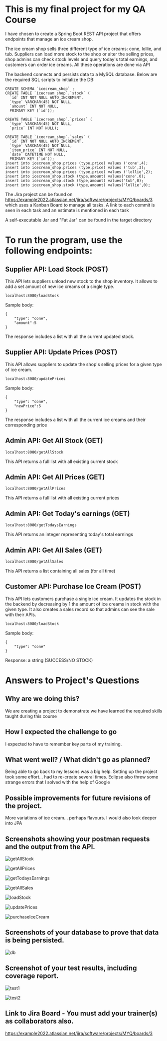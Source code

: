 # This is my final project for my QA Course

I have chosen to create a Spring Boot REST API project that offers endpoints that manage an ice cream shop. 

The ice cream shop sells three different type of ice creams: cone, lollie, and tub. Suppliers can load more stock to the shop or alter the selling prices, shop admins can check stock levels and query today's total earnings, and customers can order ice creams. All these operations are done via API

The backend connects and persists data to a MySQL database. Below are the required SQL scripts to initialize the DB:

```
CREATE SCHEMA `icecream_shop` ;
CREATE TABLE `icecream_shop`.`stock` (
  `id` INT NOT NULL AUTO_INCREMENT,
  `type` VARCHAR(45) NOT NULL,
  `amount` INT NOT NULL,
  PRIMARY KEY (`id`));

CREATE TABLE `icecream_shop`.`prices` (
  `type` VARCHAR(45) NOT NULL,
  `price` INT NOT NULL);

CREATE TABLE `icecream_shop`.`sales` (
  `id` INT NOT NULL AUTO_INCREMENT,
  `type` VARCHAR(45) NOT NULL,
  `item_price` INT NOT NULL,
  `date` DATETIME NOT NULL,
  PRIMARY KEY (`id`));
insert into icecream_shop.prices (type,price) values ('cone',4);
insert into icecream_shop.prices (type,price) values ('tub',3);
insert into icecream_shop.prices (type,price) values ('lollie',2);
insert into icecream_shop.stock (type,amount) values('cone',0);
insert into icecream_shop.stock (type,amount) values('tub',0);
insert into icecream_shop.stock (type,amount) values('lollie',0);
```

The Jira project can be found on https://example2022.atlassian.net/jira/software/projects/MYQ/boards/3 which uses a Kanban Board to manage all tasks. A link to each commit is seen in each task and an estimate is mentioned in each task

A self-executable Jar and "Fat Jar" can be found in the target directory

# To run the program, use the following endpoints:

## Supplier API: Load Stock (POST)

This API lets suppliers unload new stock to the shop inventory. It allows to add a set amount of new ice creams of a single type. 

`localhost:8080/loadStock`

Sample body:
```
{
    "type": "cone",
    "amount":5
}
```
The response includes a list with all the current updated stock.

## Supplier API: Update Prices (POST)

This API allows suppliers to update the shop's selling prices for a given type of ice cream. 

`localhost:8080/updatePrices`

Sample body:
```
{
    "type": "cone",
    "newPrice":5
}
```
The response includes a list with all the current ice creams and their corresponding price

## Admin API: Get All Stock (GET)

`localhost:8080/getAllStock`

This API returns a full list with all existing current stock

## Admin API: Get All Prices (GET)

`localhost:8080/getAllPrices`

This API returns a full list with all existing current prices

## Admin API: Get Today's earnings (GET)

`localhost:8080/getTodaysEarnings`

This API returns an integer representing today's total earnings

## Admin API: Get All Sales (GET)

`localhost:8080/getAllSales`

This API returns a list containing all sales (for all time) 

## Customer API: Purchase Ice Cream (POST)

This API lets customers purchase a single ice cream. It updates the stock in the backend by decreasing by 1 the amount of ice creams in stock with the given type. It also creates a sales record so that admins can see the sale with their APIs. 

`localhost:8080/loadStock`

Sample body:
```
{
    "type": "cone"
}
```

Response: a string (SUCCESS/NO STOCK)

# Answers to Project's Questions

## Why are we doing this?

We are creating a project to demonstrate we have learned the required skills taught during this course

## How I expected the challenge to go

I expected to have to remember key parts of my training. 

## What went well? / What didn't go as planned?

Being able to go back to my lessons was a big help. Setting up the project took some effort... had to re-create several times. Eclipse also threw some strange errors that I solved with the help of Google

## Possible improvements for future revisions of the project.

More variations of ice cream... perhaps flavours. I would also look deeper into JPA

## Screenshots showing your postman requests and the output from the API.

![getAllStock](https://imgur.com/T19TX0b)

![getAllPrices](https://imgur.com/gxX86V3)

![getTodaysEarnings](https://imgur.com/zwGHoxJ)

![getAllSales](https://imgur.com/UYupbJ2)

![loadStock](https://imgur.com/OrKAeD5)

![updatePrices](https://imgur.com/nlVk05Q)

![purchaseIceCream](https://imgur.com/SXZJyva)

## Screenshots of your database to prove that data is being persisted.

![db](https://imgur.com/vv6qk5m)

## Screenshot of your test results, including coverage report.

![test1](https://imgur.com/K548HUR)

![test2](https://imgur.com/4GOkhMS)

## Link to Jira Board - You must add your trainer(s) as collaborators also.

https://example2022.atlassian.net/jira/software/projects/MYQ/boards/3